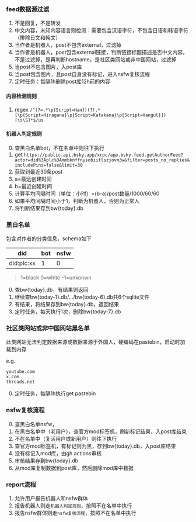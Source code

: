### feed数据源过滤

1. 不是回复，不是转发
2. 中文内容，未知内容语言则检测：需要包含汉语字符，不包含日语和韩语字符（排除日文和韩文）
3. 当作者是机器人，post不包含external，过滤掉
4. 当作者是机器人，post包含external链接，判断链接标题描述是否中文内容，不是过滤掉，是再判断hostname，是社区类网站或非中国网站，过滤掉
5. 当post不包含图片，入post库
6. 当post包含图片，且post自身没有标记，进入nsfw复核流程
7. 定时任务：每隔1h删除post库12h前的内容

#### 内容检测规则

1. regex `/^(?=.*\p{Script=Han})(?!.*[\p{Script=Hiragana}\p{Script=Katakana}\p{Script=Hangul}])[\s\S]*$/us`

#### 机器人判定规则

0. 查黑白名单bot，不在名单中则往下执行
1. get `https://public.api.bsky.app/xrpc/app.bsky.feed.getAuthorFeed?actor=did%3Aplc%3Ammbknffnysobiitlszjovm3w&filter=posts_no_replies&includePins=false&limit=30`
2. 获取到最近30条post
3. a=最远创建时间
4. b=最近创建时间
5. 计算平均间隔时间（单位：小时）=(b-a)/post数量/1000/60/60
6. 如果平均间隔时间小于1，判断为机器人，否则为正常人
7. 将判断结果存到bw{today}.db

### 黑白名单

包含对作者的分类信息，schema如下

|did|bot|nsfw|
|---|---|----|
|did:plc:xx|1|0|

>1=black 0=white -1=unkonwn

0. 查bw{today}.db，有结果则返回
1. 继续查bw{today-1}.db/.../bw{today-6}.db共6个sqlite文件
2. 有结果，将结果存到bw{today}.db，返回结果
3. 定时任务，每天执行1次，删除bw{today-7}.db

### 社区类网站或非中国网站黑名单

此类网站无法判定数据来源或数据来源于外国人，硬编码在pastebin，启动时加载到内存

e.g.
```
youtube.com
x.com
threads.net
```

0. 定时任务，每隔1h执行get pastebin

### nsfw复核流程

0. 查黑白名单nsfw，
1. 在黑白名单中（老用户），查官方mod标签机，刷新标记结果，入post库结束
3. 不在名单中（复活用户或新用户）则往下执行
4. 查官方mod标签机，有标记则为黑，存到bw{today}.db，入post库结束
5. 没有标记入mod库，由gh actions审核
6. 审核结果存到bw{today}.db
8. 从mod库复制数据到post库，然后删除mod库中数据

### report流程

1. 允许用户报告机器人和nsfw群体
2. 报告机器人则走`机器人判定规则`，按照不在名单中执行
3. 报告nsfw群体则走`nsfw复核流程`，按照不在名单中执行
